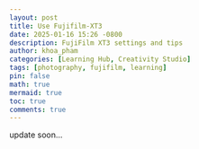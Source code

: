 ```yaml
---
layout: post
title: Use Fujifilm-XT3
date: 2025-01-16 15:26 -0800
description: FujiFilm XT3 settings and tips
author: khoa_pham
categories: [Learning Hub, Creativity Studio]
tags: [photography, fujifilm, learning]
pin: false
math: true
mermaid: true
toc: true
comments: true
---
```


update soon...

